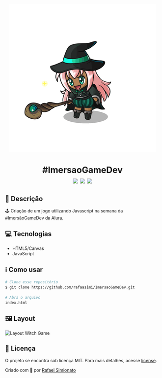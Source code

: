 <p align="center"><img src="/imagens/personagem/witch.gif"></p> 
<h1 align="center">#ImersaoGameDev<br><img src="https://img.shields.io/github/repo-size/rafaasimi/ImersaoGameDev"> <img src="https://img.shields.io/github/last-commit/rafaasimi/ImersaoGameDev"> <img src="https://img.shields.io/github/license/rafaasimi/ImersaoGameDev"></h1>



## 🔖 Descrição 
🕹️ Criação de um jogo utilizando Javascript na semana da #ImersãoGameDev da Alura.

## 💻 Tecnologias

* HTML5/Canvas
* JavaScript

## ℹ️ Como usar
```bash
# Clone esse repositório
$ git clone https://github.com/rafaasimi/ImersaoGameDev.git

# Abra o arquivo
index.html
```


## 🖼 Layout
![Layout Witch Game](/imagens/personagem/layout.gif)

## 📝 Licença
O projeto se encontra sob licença MIT. Para mais detalhes, acesse [license](LICENSE).

Criado com 💙 por [Rafael Simionato](https://github.com/rafaasimi/)
